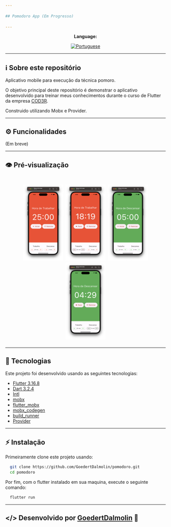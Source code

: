 ```yaml
---

## Pomodoro App (Em Progresso)

---
```


<div align="center">

**Language:**

[![Portuguese](https://img.shields.io/badge/Language-Português-blue?style=for-the-badge)](README.md)

</div>

---
## ℹ️ Sobre este repositório
Aplicativo mobile para execução da técnica pomoro.

O objetivo principal deste repositório é demonstrar o aplicativo desenvolvido para treinar meus conhecimentos durante o curso de Flutter da empresa [COD3R](https://www.udemy.com/course/curso-flutter/).

Construido utilizando Mobx e Provider.

---
## ⚙️ Funcionalidades
(Em breve)

---
## 👁️ Pré-visualização
<h1 align="center">
    <img src=".github/1.png" width="25%">
    <img src=".github/2.png" width="25%">
    <img src=".github/3.png" width="25%">
    <img src=".github/4.png" width="25%">
</h1>

---
## 🧪 Tecnologias
Este projeto foi desenvolvido usando as seguintes tecnologias:

- [Flutter 3.16.8](https://docs.flutter.dev/)
- [Dart 3.2.4](https://dart.dev/)
- [Intl](https://pub.dev/packages/intl)
- [mobx](https://pub.dev/packages/mobx)
- [flutter_mobx](https://pub.dev/packages/flutter_mobx)
- [mobx_codegen](https://pub.dev/packages/mobx_codegen)
- [build_runner](https://pub.dev/packages/build_runner)
- [Provider](https://pub.dev/packages/provider)

---
## ⚡ Instalação

Primeiramente clone este projeto usando:

```bash
  git clone https://github.com/GoedertDalmolin/pomodoro.git
  cd pomodoro
```

Por fim, com o flutter instalado em sua maquina, execute o seguinte comando:

```bash
  flutter run
```

---
</> Desenvolvido por [GoedertDalmolin](https://github.com/GoedertDalmolin) 👋
---